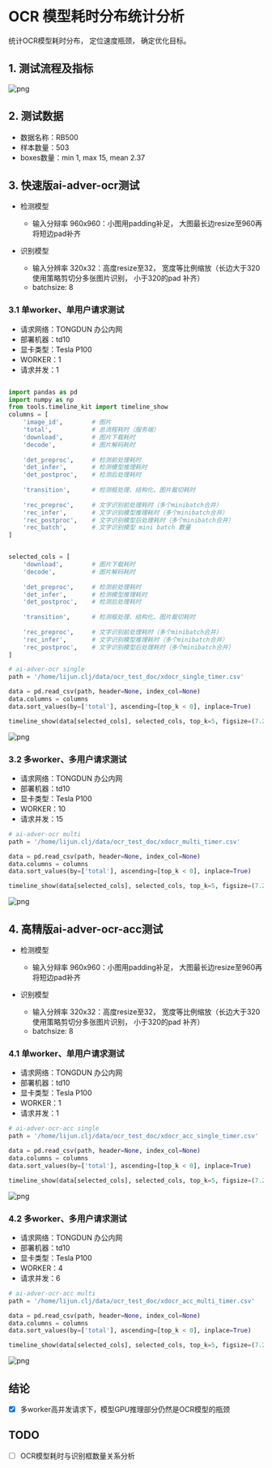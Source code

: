 
# OCR 模型耗时分布统计分析

统计OCR模型耗时分布， 定位速度瓶颈， 确定优化目标。

## 1. 测试流程及指标
![png](output_1_0.png)

## 2. 测试数据

  - 数据名称：RB500
  - 样本数量：503
  - boxes数量：min 1, max 15, mean 2.37



## 3. 快速版ai-adver-ocr测试 

  - 检测模型
    - 输入分辩率 960x960：小图用padding补足， 大图最长边resize至960再将短边pad补齐
  
  - 识别模型
    - 输入分辨率 320x32：高度resize至32， 宽度等比例缩放（长边大于320使用策略剪切分多张图片识别， 小于320的pad 补齐）
    - batchsize: 8
  
### 3.1 单worker、单用户请求测试
  - 请求网络：TONGDUN 办公内网
  - 部署机器：td10
  - 显卡类型：Tesla P100
  - WORKER：1
  - 请求并发：1


```python

import pandas as pd
import numpy as np
from tools.timeline_kit import timeline_show
columns = [
    'image_id',        # 图片
    'total',           # 总流程耗时（服务端）
    'download',        # 图片下载耗时
    'decode',          # 图片解码耗时
    
    'det_preproc',     # 检测前处理耗时
    'det_infer',       # 检测模型推理耗时
    'det_postproc',    # 检测后处理耗时
    
    'transition',      # 检测框处理、结构化、图片裁切耗时
    
    'rec_preproc',     # 文字识别前处理耗时（多个minibatch合并） 
    'rec_infer',       # 文字识别模型推理耗时（多个minibatch合并）
    'rec_postproc',    # 文字识别模型后处理耗时（多个minibatch合并）
    'rec_batch',       # 文字识别模型 mini batch 数量 
]


selected_cols = [
    'download',        # 图片下载耗时
    'decode',          # 图片解码耗时
    
    'det_preproc',     # 检测前处理耗时
    'det_infer',       # 检测模型推理耗时
    'det_postproc',    # 检测后处理耗时
    
    'transition',      # 检测框处理、结构化、图片裁切耗时
    
    'rec_preproc',     # 文字识别前处理耗时（多个minibatch合并） 
    'rec_infer',       # 文字识别模型推理耗时（多个minibatch合并）
    'rec_postproc',    # 文字识别模型后处理耗时（多个minibatch合并）
]
```


```python
# ai-adver-ocr single
path = '/home/lijun.clj/data/ocr_test_doc/xdocr_single_timer.csv' 

data = pd.read_csv(path, header=None, index_col=None)
data.columns = columns
data.sort_values(by=['total'], ascending=[top_k < 0], inplace=True)

timeline_show(data[selected_cols], selected_cols, top_k=5, figsize=(7.2, 12.8))

```


![png](output_3_0.png)


  
### 3.2 多worker、多用户请求测试
  - 请求网络：TONGDUN 办公内网
  - 部署机器：td10
  - 显卡类型：Tesla P100
  - WORKER：10
  - 请求并发：15


```python
# ai-adver-ocr multi
path = '/home/lijun.clj/data/ocr_test_doc/xdocr_multi_timer.csv'

data = pd.read_csv(path, header=None, index_col=None)
data.columns = columns
data.sort_values(by=['total'], ascending=[top_k < 0], inplace=True)

timeline_show(data[selected_cols], selected_cols, top_k=5, figsize=(7.2, 12.8))
```


![png](output_5_0.png)


## 4. 高精版ai-adver-ocr-acc测试 

  - 检测模型
    - 输入分辩率 960x960：小图用padding补足， 大图最长边resize至960再将短边pad补齐
  
  - 识别模型
    - 输入分辨率 320x32：高度resize至32， 宽度等比例缩放（长边大于320使用策略剪切分多张图片识别， 小于320的pad 补齐）
    - batchsize: 8
  
### 4.1 单worker、单用户请求测试
  - 请求网络：TONGDUN 办公内网
  - 部署机器：td10
  - 显卡类型：Tesla P100
  - WORKER：1
  - 请求并发：1


```python
# ai-adver-ocr-acc single
path = '/home/lijun.clj/data/ocr_test_doc/xdocr_acc_single_timer.csv' 

data = pd.read_csv(path, header=None, index_col=None)
data.columns = columns
data.sort_values(by=['total'], ascending=[top_k < 0], inplace=True)

timeline_show(data[selected_cols], selected_cols, top_k=5, figsize=(7.2, 12.8))
```


![png](output_7_0.png)


### 4.2 多worker、多用户请求测试
  - 请求网络：TONGDUN 办公内网
  - 部署机器：td10
  - 显卡类型：Tesla P100
  - WORKER：4
  - 请求并发：6


```python
# ai-adver-ocr-acc multi
path = '/home/lijun.clj/data/ocr_test_doc/xdocr_acc_multi_timer.csv'

data = pd.read_csv(path, header=None, index_col=None)
data.columns = columns
data.sort_values(by=['total'], ascending=[top_k < 0], inplace=True)

timeline_show(data[selected_cols], selected_cols, top_k=5, figsize=(7.2, 12.8))
```


![png](output_9_0.png)


## 结论

- [x] 多worker高并发请求下，模型GPU推理部分仍然是OCR模型的瓶颈

## TODO
- [ ] OCR模型耗时与识别框数量关系分析
